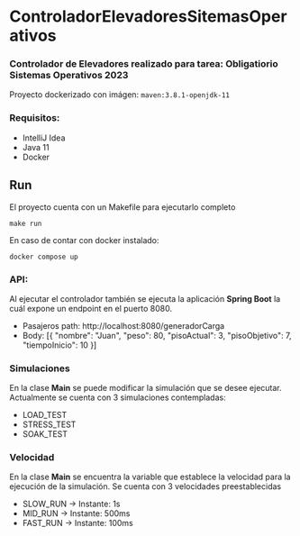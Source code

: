 # ControladorElevadoresSitemasOperativos

### Controlador de Elevadores realizado para tarea: Obligatiorio Sistemas Operativos 2023

Proyecto dockerizado con imágen: `maven:3.8.1-openjdk-11`

### Requisitos:
- IntelliJ Idea
- Java 11
- Docker



## Run

El proyecto cuenta con un Makefile para ejecutarlo completo
```
make run
```

En caso de contar con docker instalado:
```
docker compose up
```

### API: 
Al ejecutar el controlador también se ejecuta la aplicación **Spring Boot** la cuál expone un endpoint en el puerto 8080.
- Pasajeros path: http://localhost:8080/generadorCarga
- Body: [{
  "nombre": "Juan",
  "peso": 80,
  "pisoActual": 3,
  "pisoObjetivo": 7,
  "tiempoInicio": 10
  }]

### Simulaciones
En la clase **Main** se puede modificar la simulación que se desee ejecutar.
Actualmente se cuenta con 3 simulaciones contempladas: 
- LOAD_TEST
- STRESS_TEST
- SOAK_TEST

### Velocidad
En la clase **Main** se encuentra la variable que establece la velocidad para 
la ejecución de la simulación. Se cuenta con 3 velocidades preestablecidas
- SLOW_RUN -> Instante: 1s
- MID_RUN -> Instante: 500ms
- FAST_RUN -> Instante: 100ms